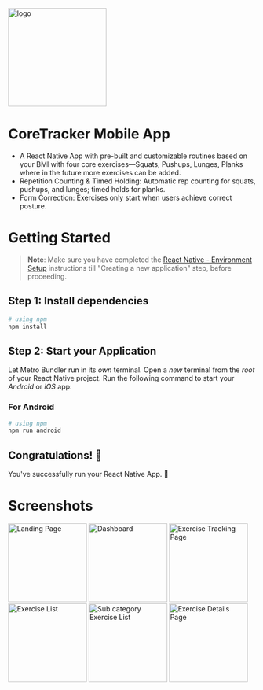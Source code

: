 <img src="https://github.com/user-attachments/assets/ab50b532-6d10-4858-8a3b-02b856a8d53e" alt="logo" width="200" height="200" /> 

# CoreTracker Mobile App 
- A React Native App with pre-built and customizable routines based on your BMI with four core exercises—Squats, Pushups, Lunges, Planks where in the future more exercises can be added.
- Repetition Counting & Timed Holding: Automatic rep counting for squats, pushups, and lunges; timed holds for planks.
- Form Correction: Exercises only start when users achieve correct posture.

# Getting Started

>**Note**: Make sure you have completed the [React Native - Environment Setup](https://reactnative.dev/docs/environment-setup) instructions till "Creating a new application" step, before proceeding.

## Step 1: Install dependencies


```bash
# using npm
npm install

```

## Step 2: Start your Application

Let Metro Bundler run in its _own_ terminal. Open a _new_ terminal from the _root_ of your React Native project. Run the following command to start your _Android_ or _iOS_ app:

### For Android

```bash
# using npm
npm run android

```

## Congratulations! :tada:

You've successfully run your React Native App. :partying_face:

# Screenshots
<img width="160" alt="Landing Page" src="https://github.com/user-attachments/assets/71c50d1e-7cd0-48e9-aa67-1825c0920308">
<img width="160" alt="Dashboard" src="https://github.com/user-attachments/assets/4760e6f8-fa11-4994-9986-ab705c4dd4e4">
<img width="160" alt="Exercise Tracking Page" src="https://github.com/user-attachments/assets/b2e80ae1-ed1d-49e5-9768-f49fc105d4a6">
<img width="160" alt="Exercise List" src="https://github.com/user-attachments/assets/9bb8fddc-13d3-46a2-b6bb-544824ef4110">
<img width="160" alt="Sub category Exercise List" src="https://github.com/user-attachments/assets/29e01203-3756-4f7b-b193-95fe24b726bb">
<img width="160" alt="Exercise Details Page" src="https://github.com/user-attachments/assets/767b97f5-d4e5-4c51-adf4-92bfc28b7cbc">


